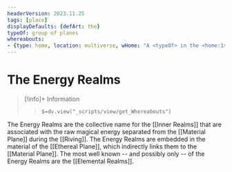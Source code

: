 ```yaml
---
headerVersion: 2023.11.25
tags: [place]
displayDefaults: {defArt: the}
typeOf: group of planes
whereabouts: 
- {type: home, location: multiverse, wHome: "A <typeOf> in the <home:1s>"}
---
```

# The Energy Realms
>[!info]+ Information  
>> `$=dv.view("_scripts/view/get_Whereabouts")`

The Energy Realms are the collective name for the [[Inner Realms]] that are associated with the raw magical energy separated from the [[Material Plane]] during the [[Riving]]. The Energy Realms are embedded in the material of the [[Ethereal Plane]], which indirectly links them to the [[Material Plane]]. The most well known -- and possibly only -- of the Energy Realms are the [[Elemental Realms]].